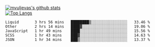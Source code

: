 [![mvuljevas's github stats](https://github-readme-stats.vercel.app/api?username=mvuljevas&show_icons=true&theme=dracula)](https://www.mvuljevas.com)
<br>
[![Top Langs](https://github-readme-stats.vercel.app/api/top-langs/?username=mvuljevas&theme=dracula)](https://www.mvuljevas.com)

<!--START_SECTION:waka-->
```text
Liquid       3 hrs 56 mins   ████████▒░░░░░░░░░░░░░░░░   33.46 % 
Other        2 hrs 14 mins   ████▓░░░░░░░░░░░░░░░░░░░░   19.06 % 
JavaScript   1 hr 49 mins    ████░░░░░░░░░░░░░░░░░░░░░   15.56 % 
SCSS         1 hr 43 mins    ███▓░░░░░░░░░░░░░░░░░░░░░   14.63 % 
JSON         1 hr 34 mins    ███▒░░░░░░░░░░░░░░░░░░░░░   13.37 % 
```
<!--END_SECTION:waka-->
